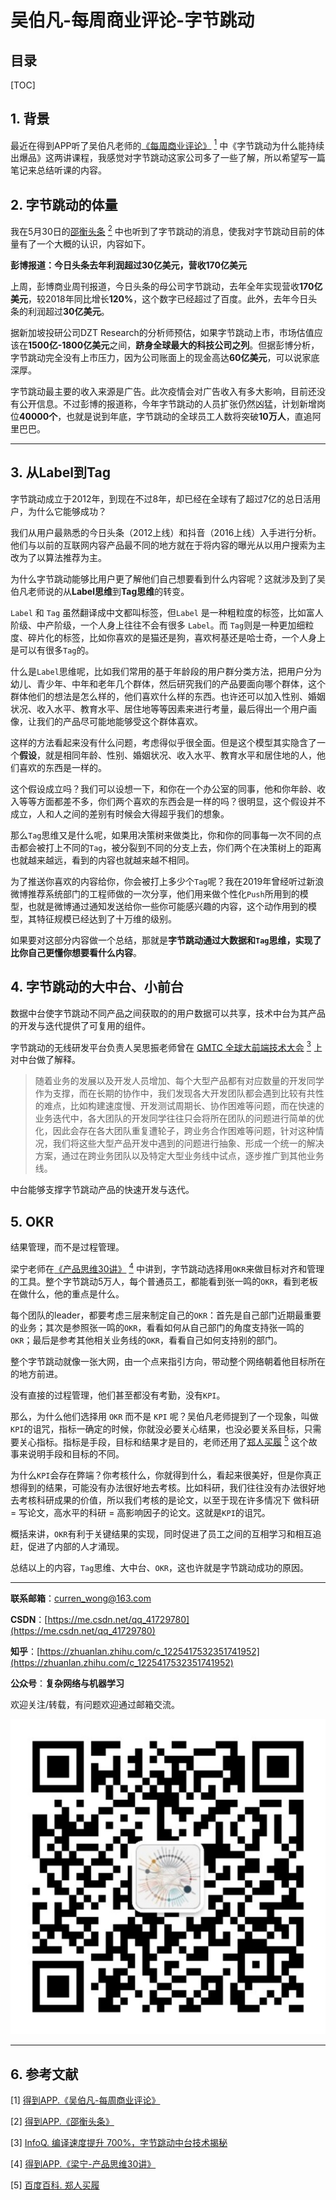 吴伯凡-每周商业评论-字节跳动
=====

目录
---

[TOC]

## 1. 背景

最近在得到APP听了吴伯凡老师的[《每周商业评论》](https://m.igetget.com/share/course/pay/detail?id=5L9DznlwYyOVdwasz9KmbWABv0Zk4a) [<sup>1</sup>](#bib-1) 中《字节跳动为什么能持续出爆品》这两讲课程，我感觉对字节跳动这家公司多了一些了解，所以希望写一篇笔记来总结听课的内容。

## 2. 字节跳动的体量

我在5月30日的[邵衡头条](https://m.igetget.com/share/course/article?id=RQLYWyjMZoa0J1vB0rXp4wvzDbO26B) [<sup>2</sup>](#bib-2) 中也听到了字节跳动的消息，使我对字节跳动目前的体量有了一个大概的认识，内容如下。

**彭博报道：今日头条去年利润超过30亿美元，营收170亿美元**

上周，彭博商业周刊报道，今日头条的母公司字节跳动，去年全年实现营收**170亿美元**，较2018年同比增长**120%**，这个数字已经超过了百度。此外，去年今日头条的利润超过**30亿美元**。

据新加坡投研公司DZT Research的分析师预估，如果字节跳动上市，市场估值应该在**1500亿-1800亿美元**之间，**跻身全球最大的科技公司之列**。但据彭博分析，字节跳动完全没有上市压力，因为公司账面上的现金高达**60亿美元**，可以说家底深厚。

字节跳动最主要的收入来源是广告。此次疫情会对广告收入有多大影响，目前还没有公开信息。不过彭博的报道称，今年字节跳动的人员扩张仍然凶猛，计划新增岗位**40000个**，也就是说到年底，字节跳动的全球员工人数将突破**10万人**，直追阿里巴巴。

---

## 3. 从Label到Tag

字节跳动成立于2012年，到现在不过8年，却已经在全球有了超过7亿的总日活用户，为什么它能够成功？

我们从用户最熟悉的今日头条（2012上线）和抖音（2016上线）入手进行分析。他们与以前的互联网内容产品最不同的地方就在于将内容的曝光从以用户搜索为主改为了以算法推荐为主。

为什么字节跳动能够比用户更了解他们自己想要看到什么内容呢？这就涉及到了吴伯凡老师说的从**Label思维**到**Tag思维**的转变。

`Label` 和 `Tag` 虽然翻译成中文都叫标签，但`Label` 是一种粗粒度的标签，比如富人阶级、中产阶级，一个人身上往往不会有很多 `Label`。而 `Tag`则是一种更加细粒度、碎片化的标签，比如你喜欢的是猫还是狗，喜欢柯基还是哈士奇，一个人身上是可以有很多`Tag`的。

什么是`Label`思维呢，比如我们常用的基于年龄段的用户群分类方法，把用户分为幼儿、青少年、中年和老年几个群体，然后研究我们的产品要面向哪个群体，这个群体他们的想法是怎么样的，他们喜欢什么样的东西。也许还可以加入性别、婚姻状况、收入水平、教育水平、居住地等等因素来进行考量，最后得出一个用户画像，让我们的产品尽可能地能够受这个群体喜欢。

这样的方法看起来没有什么问题，考虑得似乎很全面。但是这个模型其实隐含了一个**假设**，就是相同年龄、性别、婚姻状况、收入水平、教育水平和居住地的人，他们喜欢的东西是一样的。

这个假设成立吗？我们可以设想一下，和你在一个办公室的同事，他和你年龄、收入等等方面都差不多，你们两个喜欢的东西会是一样的吗？很明显，这个假设并不成立，人和人之间的差别有时候会大得超乎我们的想象。

那么`Tag`思维又是什么呢，如果用决策树来做类比，你和你的同事每一次不同的点击都会被打上不同的`Tag`，被分裂到不同的分支上去，你们两个在决策树上的距离也就越来越远，看到的内容也就越来越不相同。

为了推送你喜欢的内容给你，你会被打上多少个`Tag`呢？我在2019年曾经听过新浪微博推荐系统部门的工程师做的一次分享，他们用来做个性化`Push`所用到的模型，也就是微博通过通知发送给你一些你可能感兴趣的内容，这个动作用到的模型，其特征规模已经达到了十万维的级别。

如果要对这部分内容做一个总结，那就是**字节跳动通过大数据和`Tag`思维，实现了比你自己更懂你想要看什么内容**。

## 4. 字节跳动的大中台、小前台

数据中台使字节跳动不同产品之间获取的的用户数据可以共享，技术中台为其产品的开发与迭代提供了可复用的组件。

字节跳动的无线研发平台负责人吴思振老师曾在 [GMTC 全球大前端技术大会](https://www.infoq.cn/article/0d1PN9*VNAdKzyY22NFC) [<sup>3</sup>](#bib-3) 上对中台做了解释。

> 随着业务的发展以及开发人员增加、每个大型产品都有对应数量的开发同学作为支撑，而在长期的协作中，我们发现各大开发团队都会遇到比较有共性的难点，比如构建速度慢、开发测试周期长、协作困难等问题，而在快速的业务迭代中，各大团队的开发同学往往只会将所在团队的问题进行简单的优化，因此会存在各大团队重复遭轮子，跨业务合作困难等问题，针对这种情况，我们将这些大型产品开发中遇到的问题进行抽象、形成一个统一的解决方案，通过在跨业务团队以及特定大型业务线中试点，逐步推广到其他业务线。

中台能够支撑字节跳动产品的快速开发与迭代。

## 5. OKR

结果管理，而不是过程管理。

梁宁老师在[《产品思维30讲》](https://m.igetget.com/share/course/pay/detail?id=D75xge6dAqWVpPasOOVYRzmGO14jPZ) [<sup>4</sup>](#bib-4) 中讲到，字节跳动选择用`OKR`来做目标对齐和管理的工具。整个字节跳动5万人，每个普通员工，都能看到张一鸣的`OKR`，看到老板在做什么，他的重点是什么。

每个团队的leader，都要考虑三层来制定自己的`OKR`：首先是自己部门近期最重要的业务；其次是参照张一鸣的`OKR`，看看如何从自己部门的角度支持张一鸣的`OKR`；最后是参考其他相关业务线的`OKR`，看看自己如何支持别的部门。

整个字节跳动就像一张大网，由一个点来指引方向，带动整个网络朝着他目标所在的地方前进。

没有直接的过程管理，他们甚至都没有考勤，没有`KPI`。

那么，为什么他们选择用 `OKR` 而不是 `KPI` 呢？吴伯凡老师提到了一个现象，叫做 `KPI`的诅咒，指标一确定的时候，你就没必要关心结果，也没必要关系目标，只需要关心指标。指标是手段，目标和结果才是目的，老师还用了[郑人买履](https://baike.baidu.com/item/郑人买履/552139?fr=aladdin) [<sup>5</sup>](#bib-5) 这个故事来说明手段和目标的不同。

为什么`KPI`会存在弊端？你考核什么，你就得到什么，看起来很美好，但是你真正想得到的结果，可能没有办法很好地去考核。比如科研，我们往往没有办法很好地去考核科研成果的价值，所以我们考核的是论文，以至于现在许多情况下 做科研 = 写论文，高水平的科研 = 高影响因子的论文。这就是`KPI`的诅咒。

概括来讲，`OKR`有利于关键结果的实现，同时促进了员工之间的互相学习和相互追赶，促进了内部的人才涌现。

总结以上的内容，`Tag`思维、大中台、`OKR`，这也许就是字节跳动成功的原因。

---

**联系邮箱**：curren_wong@163.com

**CSDN**：[https://me.csdn.net/qq_41729780](https://me.csdn.net/qq_41729780)

**知乎**：[https://zhuanlan.zhihu.com/c_1225417532351741952](https://zhuanlan.zhihu.com/c_1225417532351741952)

**公众号**：**复杂网络与机器学习**

欢迎关注/转载，有问题欢迎通过邮箱交流。

![二维码](../../img/WeChat/QRCode.jpg)

---

## 6. 参考文献

<div id="bib-1"></div>

[1] [得到APP.《吴伯凡-每周商业评论》](https://m.igetget.com/share/course/pay/detail?id=5L9DznlwYyOVdwasz9KmbWABv0Zk4a)

<div id="bib-2"></div>

[2] [得到APP.《邵衡头条》](https://m.igetget.com/share/course/article?id=RQLYWyjMZoa0J1vB0rXp4wvzDbO26B)

<div id="bib-3"></div>

[3] [InfoQ. 编译速度提升 700%，字节跳动中台技术揭秘](https://www.infoq.cn/article/0d1PN9*VNAdKzyY22NFC)

<div id="bib-4"></div>

[4] [得到APP.《梁宁-产品思维30讲》](https://m.igetget.com/share/course/pay/detail?id=D75xge6dAqWVpPasOOVYRzmGO14jPZ)

<div id="bib-4"></div>

[5] [百度百科. 郑人买履](https://m.igetget.com/share/course/pay/detail?id=D75xge6dAqWVpPasOOVYRzmGO14jPZ)
